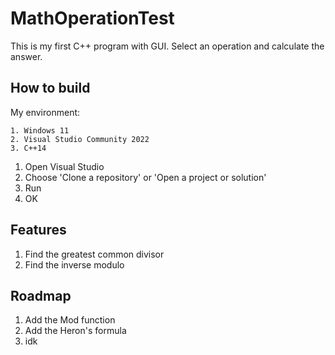 # MathOperationTest
This is my first C++ program with GUI. Select an operation and calculate the answer.

## How to build
My environment:
```
1. Windows 11 
2. Visual Studio Community 2022
3. C++14
```

1. Open Visual Studio
2. Choose 'Clone a repository' or 'Open a project or solution'
3. Run
4. OK

## Features
1. Find the greatest common divisor
2. Find the inverse modulo

## Roadmap
1. Add the Mod function
2. Add the Heron's formula
3. idk

## 
